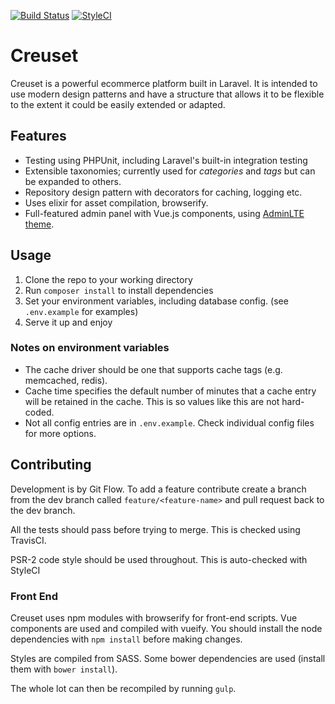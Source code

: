 [![Build Status](https://travis-ci.org/harrygr/Creuset.svg?branch=master)](https://travis-ci.org/harrygr/Creuset) 
[![StyleCI](https://styleci.io/repos/29702560/shield)](https://styleci.io/repos/29702560)

# Creuset

Creuset is a powerful ecommerce platform built in Laravel. It is intended to use modern design patterns and have a structure that allows it to be flexible to the extent it could be easily extended or adapted.

## Features

- Testing using PHPUnit, including Laravel's built-in integration testing
- Extensible taxonomies; currently used for _categories_ and _tags_ but can be expanded to others.
- Repository design pattern with decorators for caching, logging etc.
- Uses elixir for asset compilation, browserify.
- Full-featured admin panel with Vue.js components, using [AdminLTE theme][1].

## Usage

1. Clone the repo to your working directory
2. Run `composer install` to install dependencies
3. Set your environment variables, including database config. (see `.env.example` for examples)
4. Serve it up and enjoy

### Notes on environment variables

- The cache driver should be one that supports cache tags (e.g. memcached, redis).
- Cache time specifies the default number of minutes that a cache entry will be retained in the cache. This is so values like this are not hard-coded.
- Not all config entries are in `.env.example`. Check individual config files for more options.

## Contributing

Development is by Git Flow. To add a feature contribute create a branch from the dev branch called `feature/<feature-name>` and pull request back to the dev branch.

All the tests should pass before trying to merge. This is checked using TravisCI. 

PSR-2 code style should be used throughout. This is auto-checked with StyleCI

### Front End

Creuset uses npm modules with browserify for front-end scripts. Vue components are used and compiled with vueify. You should install the node dependencies with `npm install` before making changes.

Styles are compiled from SASS. Some bower dependencies are used (install them with `bower install`).

The whole lot can then be recompiled by running `gulp`.


[1]: https://almsaeedstudio.com/

